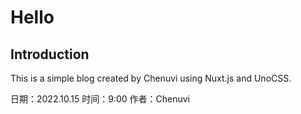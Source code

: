 # Hello

## Introduction

This is a simple blog created by Chenuvi using Nuxt.js and UnoCSS.

日期：2022.10.15
时间：9:00
作者：Chenuvi
